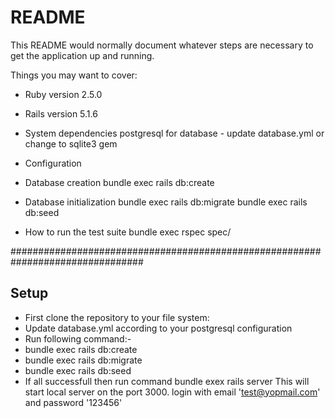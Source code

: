 # README

This README would normally document whatever steps are necessary to get the
application up and running.

Things you may want to cover:

* Ruby version
  2.5.0
* Rails version
  5.1.6
* System dependencies
  postgresql for database - update database.yml or change to sqlite3 gem
* Configuration

* Database creation
  bundle exec rails db:create
* Database initialization
  bundle exec rails db:migrate
  bundle exec rails db:seed
* How to run the test suite
  bundle exec rspec spec/

################################################################################

Setup
-----

- First clone the repository to your file system:
- Update database.yml according to your postgresql configuration
- Run following command:-
- bundle exec rails db:create
- bundle exec rails db:migrate
- bundle exec rails db:seed
- If all successfull then run command bundle exex rails server This will start local server on the port 3000. login with email 'test@yopmail.com' and password '123456'

